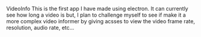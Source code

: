 VideoInfo
This is the first app I have made using electron.
It can currently see how long a video is but, 
I plan to challenge myself to see if make it 
a more complex video informer by giving 
acsses to view the video frame rate, 
resolution, audio rate, etc...

